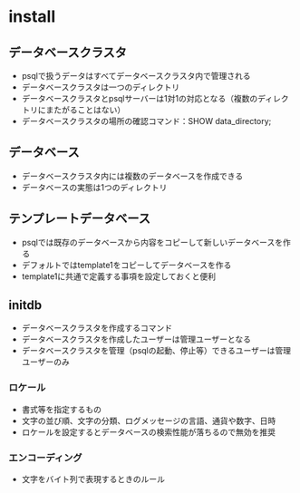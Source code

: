 # install

## データベースクラスタ
- psqlで扱うデータはすべてデータベースクラスタ内で管理される
- データベースクラスタは一つのディレクトリ
- データベースクラスタとpsqlサーバーは1対1の対応となる（複数のディレクトリにまたがることはない）
- データベースクラスタの場所の確認コマンド：SHOW data_directory;

## データベース
- データベースクラスタ内には複数のデータベースを作成できる
- データベースの実態は1つのディレクトリ

## テンプレートデータベース
- psqlでは既存のデータベースから内容をコピーして新しいデータベースを作る
- デフォルトではtemplate1をコピーしてデータベースを作る
- template1に共通で定義する事項を設定しておくと便利

## initdb
- データベースクラスタを作成するコマンド
- データベースクラスタを作成したユーザーは管理ユーザーとなる
- データベースクラスタを管理（psqlの起動、停止等）できるユーザーは管理ユーザーのみ

### ロケール
- 書式等を指定するもの
- 文字の並び順、文字の分類、ログメッセージの言語、通貨や数字、日時
- ロケールを設定するとデータベースの検索性能が落ちるので無効を推奨

### エンコーディング
- 文字をバイト列で表現するときのルール


